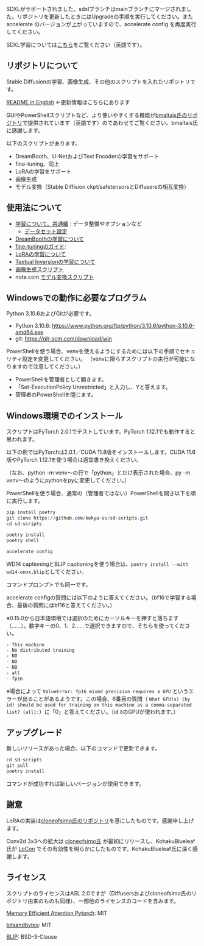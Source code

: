 SDXLがサポートされました。sdxlブランチはmainブランチにマージされました。リポジトリを更新したときにはUpgradeの手順を実行してください。また accelerate のバージョンが上がっていますので、accelerate config を再度実行してください。

SDXL学習については[こちら](./README.md#sdxl-training)をご覧ください（英語です）。

## リポジトリについて
Stable Diffusionの学習、画像生成、その他のスクリプトを入れたリポジトリです。

[README in English](./README.md) ←更新情報はこちらにあります

GUIやPowerShellスクリプトなど、より使いやすくする機能が[bmaltais氏のリポジトリ](https://github.com/bmaltais/kohya_ss)で提供されています（英語です）のであわせてご覧ください。bmaltais氏に感謝します。

以下のスクリプトがあります。

* DreamBooth、U-NetおよびText Encoderの学習をサポート
* fine-tuning、同上
* LoRAの学習をサポート
* 画像生成
* モデル変換（Stable Diffision ckpt/safetensorsとDiffusersの相互変換）

## 使用法について

* [学習について、共通編](./docs/train_README-ja.md) : データ整備やオプションなど
    * [データセット設定](./docs/config_README-ja.md)
* [DreamBoothの学習について](./docs/train_db_README-ja.md)
* [fine-tuningのガイド](./docs/fine_tune_README_ja.md):
* [LoRAの学習について](./docs/train_network_README-ja.md)
* [Textual Inversionの学習について](./docs/train_ti_README-ja.md)
* [画像生成スクリプト](./docs/gen_img_README-ja.md)
* note.com [モデル変換スクリプト](https://note.com/kohya_ss/n/n374f316fe4ad)

## Windowsでの動作に必要なプログラム

Python 3.10.6およびGitが必要です。

- Python 3.10.6: https://www.python.org/ftp/python/3.10.6/python-3.10.6-amd64.exe
- git: https://git-scm.com/download/win

PowerShellを使う場合、venvを使えるようにするためには以下の手順でセキュリティ設定を変更してください。
（venvに限らずスクリプトの実行が可能になりますので注意してください。）

- PowerShellを管理者として開きます。
- 「Set-ExecutionPolicy Unrestricted」と入力し、Yと答えます。
- 管理者のPowerShellを閉じます。

## Windows環境でのインストール

スクリプトはPyTorch 2.0.1でテストしています。PyTorch 1.12.1でも動作すると思われます。

以下の例ではPyTorchは2.0.1／CUDA 11.8版をインストールします。CUDA 11.6版やPyTorch 1.12.1を使う場合は適宜書き換えください。

（なお、python -m venv～の行で「python」とだけ表示された場合、py -m venv～のようにpythonをpyに変更してください。）

PowerShellを使う場合、通常の（管理者ではない）PowerShellを開き以下を順に実行します。

```powershell
pip install poetry
git clone https://github.com/kohya-ss/sd-scripts.git
cd sd-scripts

poetry install
poetry shell

accelerate config
```

WD14 captioningとBLIP captioningを使う場合は、`poetry install --with wd14-onnx,blip`としてください。

コマンドプロンプトでも同一です。


accelerate configの質問には以下のように答えてください。（bf16で学習する場合、最後の質問にはbf16と答えてください。）

※0.15.0から日本語環境では選択のためにカーソルキーを押すと落ちます（……）。数字キーの0、1、2……で選択できますので、そちらを使ってください。

```txt
- This machine
- No distributed training
- NO
- NO
- NO
- all
- fp16
```

※場合によって ``ValueError: fp16 mixed precision requires a GPU`` というエラーが出ることがあるようです。この場合、6番目の質問（
``What GPU(s) (by id) should be used for training on this machine as a comma-separated list? [all]:``）に「0」と答えてください。（id `0`のGPUが使われます。）

## アップグレード

新しいリリースがあった場合、以下のコマンドで更新できます。

```powershell
cd sd-scripts
git pull
poetry install
```

コマンドが成功すれば新しいバージョンが使用できます。

## 謝意

LoRAの実装は[cloneofsimo氏のリポジトリ](https://github.com/cloneofsimo/lora)を基にしたものです。感謝申し上げます。

Conv2d 3x3への拡大は [cloneofsimo氏](https://github.com/cloneofsimo/lora) が最初にリリースし、KohakuBlueleaf氏が [LoCon](https://github.com/KohakuBlueleaf/LoCon) でその有効性を明らかにしたものです。KohakuBlueleaf氏に深く感謝します。

## ライセンス

スクリプトのライセンスはASL 2.0ですが（Diffusersおよびcloneofsimo氏のリポジトリ由来のものも同様）、一部他のライセンスのコードを含みます。

[Memory Efficient Attention Pytorch](https://github.com/lucidrains/memory-efficient-attention-pytorch): MIT

[bitsandbytes](https://github.com/TimDettmers/bitsandbytes): MIT

[BLIP](https://github.com/salesforce/BLIP): BSD-3-Clause


